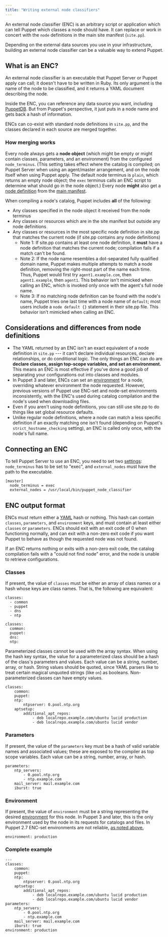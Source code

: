 ```yaml
---
title: "Writing external node classifiers"
---
```


[environment]: ./environments.html
[node definition]: ./lang_node_definitions.html
[main manifest]: ./dirs_manifest.html

An external node classifier (ENC) is an arbitrary script or application which can tell Puppet which classes a node should have. It can replace or work in concert with the `node` definitions in the main site manifest (`site.pp`).

Depending on the external data sources you use in your infrastructure, building an external node classifier can be a valuable way to extend Puppet.

## What is an ENC?

An external node classifier is an executable that Puppet Server or Puppet apply can call; it doesn't have to be written in Ruby. Its only argument is the name of the node to be classified, and it returns a YAML document describing the node.

Inside the ENC, you can reference any data source you want, including [PuppetDB]({{puppetdb}}). But from Puppet's perspective, it just puts in a node name and gets back a hash of information.

ENCs can co-exist with standard node definitions in `site.pp`, and the classes declared in each source are merged together.

### How merging works

Every node always gets a **node object** (which might be empty or might contain classes, parameters, and an environment) from the configured `node_terminus`. (This setting takes effect where the catalog is compiled; on Puppet Server when using an agent/master arrangement, and on the node itself when using Puppet apply. The default node terminus is `plain`, which returns an empty node object; the `exec` terminus calls an ENC script to determine what should go in the node object.) Every node **might** also get a [node definition][] from the [main manifest][].

When compiling a node's catalog, Puppet includes **all** of the following:

* Any classes specified in the node object it received from the node terminus
* Any classes or resources which are in the site manifest but outside any node definitions
* Any classes or resources in the most specific node definition in site.pp that matches the current node (if site.pp contains any node definitions)
    * Note 1: If site.pp contains at least one node definition, it **must** have a node definition that matches the current node; compilation fails if a match can't be found.
    * Note 2: If the node name resembles a dot-separated fully qualified domain name, Puppet makes multiple attempts to match a node definition, removing the right-most part of the name each time. Thus, Puppet would first try `agent1.example.com`, then `agent1.example`, then `agent1`. This behavior isn't mimicked when calling an ENC, which is invoked only once with the agent's full node name.
    * Note 3: If no matching node definition can be found with the node's name, Puppet tries one last time with a node name of `default`; most users include a `node default {}` statement in their site.pp file. This behavior isn't mimicked when calling an ENC.


## Considerations and differences from node definitions

[above]: #considerations-and-differences-from-node-definitions

* The YAML returned by an ENC isn't an exact equivalent of a node definition in `site.pp` --- it can't declare individual resources, declare relationships, or do conditional logic. The only things an ENC can do are **declare classes, assign top-scope variables, and set an environment.** This means an ENC is most effective if you've done a good job of separating your configurations out into classes and modules.
* In Puppet 3 and later, ENCs can set an [environment][] for a node,  overriding whatever environment the node requested. However, previous versions of Puppet use ENC-set and node-set environments inconsistently, with the ENC's used during catalog compilation and the node's used when downloading files.
* Even if you aren't using node definitions, you can still use site.pp to do things like set global resource defaults.
* Unlike regular node definitions, where a node can match a less specific definition if an exactly matching one isn't found (depending on Puppet's `strict_hostname_checking` setting), an ENC is called only once, with the node's full name.


## Connecting an ENC

To tell Puppet Server to use an ENC, you need to set two [settings](./config_about_settings.html): `node_terminus` has to be set to "exec", and `external_nodes` must have the path to the executable.

    [master]
      node_terminus = exec
      external_nodes = /usr/local/bin/puppet_node_classifier


## ENC output format

ENCs must return either a [YAML](http://www.yaml.org) hash or nothing. This hash can contain `classes`, `parameters`, and `environment` keys, and must contain at least either `classes` or `parameters`. ENCs should exit with an exit code of 0 when functioning normally, and can exit with a non-zero exit code if you want Puppet to behave as though the requested node was not found.

If an ENC returns nothing or exits with a non-zero exit code, the catalog compilation fails with a "could not find node" error, and the node is unable to retrieve configurations.

### Classes

If present, the value of `classes` must be either an array of class names or a hash whose keys are class names. That is, the following are equivalent:

    classes:
      - common
      - puppet
      - dns
      - ntp

    classes:
      common:
      puppet:
      dns:
      ntp:

Parameterized classes cannot be used with the array syntax. When using the hash key syntax, the value for a parameterized class should be a hash of the class's parameters and values. Each value can be a string, number, array, or hash. String values should be quoted, since YAML parsers like to treat certain magical unquoted strings (like `on`) as booleans. Non-parameterized classes can have empty values.

    classes:
        common:
        puppet:
        ntp:
            ntpserver: 0.pool.ntp.org
        aptsetup:
            additional_apt_repos:
                - deb localrepo.example.com/ubuntu lucid production
                - deb localrepo.example.com/ubuntu lucid vendor

### Parameters

If present, the value of the `parameters` key must be a hash of valid variable names and associated values; these are exposed to the compiler as top scope variables. Each value can be a string, number, array, or hash.

    parameters:
        ntp_servers:
            - 0.pool.ntp.org
            - ntp.example.com
        mail_server: mail.example.com
        iburst: true


### Environment

If present, the value of `environment` must be a string representing the desired [environment][] for this node. In Puppet 3 and later, this is the only environment used by the node in its requests for catalogs and files. In Puppet 2.7 ENC-set environments are not reliable, [as noted above.][above]

    environment: production

### Complete example

    ---
    classes:
        common:
        puppet:
        ntp:
            ntpserver: 0.pool.ntp.org
        aptsetup:
            additional_apt_repos:
                - deb localrepo.example.com/ubuntu lucid production
                - deb localrepo.example.com/ubuntu lucid vendor
    parameters:
        ntp_servers:
            - 0.pool.ntp.org
            - ntp.example.com
        mail_server: mail.example.com
        iburst: true
    environment: production

